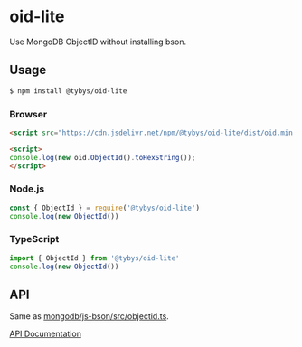# oid-lite

Use MongoDB ObjectID without installing bson.

## Usage

``` bash
$ npm install @tybys/oid-lite
```

### Browser

``` html
<script src="https://cdn.jsdelivr.net/npm/@tybys/oid-lite/dist/oid.min.js"></script>

<script>
console.log(new oid.ObjectId().toHexString());
</script>
```

### Node.js

``` js
const { ObjectId } = require('@tybys/oid-lite')
console.log(new ObjectId())
```

### TypeScript

``` ts
import { ObjectId } from '@tybys/oid-lite'
console.log(new ObjectId())
```

## API

Same as [mongodb/js-bson/src/objectid.ts](https://github.com/mongodb/js-bson/blob/master/src/objectid.ts).

[API Documentation](https://github.com/toyobayashi/oid/blob/master/ts/docs/api/index.md)
